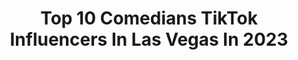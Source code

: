 ---
title: Top 10 Comedians TikTok Influencers In Las Vegas In 2023
description: >-
  Find top comedians TikTok influencers in Las Vegas in 2023. Most popular hashtags: #comedy #fyp #lasvegas #foryou.
platform: TikTok
hits: 16
text_top: Analyze the top-rated TikTok profiles on inBeat.
text_bottom: Our database holds 16 TikTok influencers like this in Las Vegas, United States for you to collaborate.
profiles:
  - username: "heathharmison"
    fullname: >-
      Heath Harmison
    bio: >-
      Standup Comedian, Husband, and Father. PO BOX 1168 Twin Falls, ID 83303
    location: "United States"
    followers: 331600
    engagement: 1783
    commentsToLikes: 0.016390
    id: ckbf3gmdwr63z0j23bhrrkap8
    verified: false
    hashtags: "#comedy, #bebetter, #ryanreynolds, #ifeelweightless"
  - username: "corymichaeliscomedy"
    fullname: >-
      Cory Michaelis
    bio: >-
      Comedian 🎤 IG: @corymichaeliscomedy “Bad Teacher” on Dry Bar Sights Set on 99k
    location: "United States"
    followers: 45700
    engagement: 1183
    commentsToLikes: 0.054693
    id: ckbl0mni1xbf10j23xzn52auk
    verified: false
    hashtags: "#duet, #fyp, #dating, #comedy"
  - username: "concretecomedy"
    fullname: >-
      Concrete
    bio: >-
      Comedian / Content Creator
    location: "United States"
    followers: 30500
    engagement: 670
    commentsToLikes: 0.040666
    id: ck9vaxjd8ku7z0j78yrtl8nrq
    verified: false
    hashtags: "#comedy, #toxica, #funnyvideos, #familytime"
  - username: "tristandoescomdy"
    fullname: >-
      tristanisacomedian
    bio: >-
      i do stand up comedy
    location: "United States"
    followers: 73500
    engagement: 1695
    commentsToLikes: 0.005909
    id: ckb9rhi7do5yi0j23by9mhbak
    verified: false
    hashtags: "#funny, #comedy, #fyp, #comedian"
  - username: "recyclingrandy"
    fullname: >-
      Randy James
    bio: >-
      Guess who’s back!? Account was hacked/banned for 3 weeks! Back with more content
    location: "United States"
    followers: 79200
    engagement: 1784
    commentsToLikes: 0.078674
    id: ck81qyg6fky730j78kx9ipiqh
    verified: false
    hashtags: "#dapper, #teacher, #bowtie, #recycle"
  - username: "guanakolife503"
    fullname: >-
      al3xand3r503
    bio: >-
      🇸🇻GUANAKOLIFE503🇸🇻 Gracias por seguirme ❤️ Ayúdame a llegar a la meta 20k
    location: "United States"
    followers: 18900
    engagement: 1062
    commentsToLikes: 0.050609
    id: ckbkk0o1jcunh0j23ztebjpmy
    verified: false
    hashtags: "#comedia, #sivarteam, #parati, #tiktokelsalvador"
  - username: "chicharrin"
    fullname: >-
      CHICHARRIN
    bio: >-
      GABRIEL RAMIREZ CHICHARRIN (saludos VIBOX app)
    location: "United States"
    followers: 486600
    engagement: 1131
    commentsToLikes: 0.025465
    id: ckb9t6gfiqunp0j233cugj5wk
    verified: false
    hashtags: "#comedy, #fyp, #elpasotx, #foryou"
  - username: "josiecavallari"
    fullname: >-
      Josie Cavallari
    bio: >-
      love yourself and be yourself ❤️ cashapp: $josiecavallari have fun !smile 😃
    location: "United States"
    followers: 41500
    engagement: 905
    commentsToLikes: 0.061281
    id: cka6qs2gcostm0i78ctq0cuh7
    verified: false
    hashtags: "#duet, #xyzbca, #memes, #comedia"
  - username: "panchame7"
    fullname: >-
      Roberto panchame 🧬
    bio: >-
      
    location: "United States"
    followers: 247500
    engagement: 1372
    commentsToLikes: 0.010994
    id: ck9emcrlqeoeq0j78yljdrazf
    verified: false
    hashtags: "#foryou, #wera, #parati, #comedia"
  - username: "raskloony1ne"
    fullname: >-
      RaskLoony
    bio: >-
      much cora for your support loony squad smile now Laffs for ever LOONYSQUAD.
    location: "United States"
    followers: 38100
    engagement: 796
    commentsToLikes: 0.067879
    id: ckb9jh0ukarpa0j237m7btaku
    verified: false
    hashtags: "#calivibes, #alratovato, #working, #funny"
---